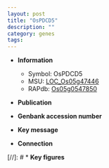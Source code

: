 ```yaml
---
layout: post
title: "OsPDCD5"
description: ""
category: genes
tags: 
---
```


* **Information**  
    + Symbol: OsPDCD5  
    + MSU: [LOC_Os05g47446](http://rice.uga.edu/cgi-bin/ORF_infopage.cgi?orf=LOC_Os05g47446)  
    + RAPdb: [Os05g0547850](http://rapdb.dna.affrc.go.jp/viewer/gbrowse_details/irgsp1?name=Os05g0547850)  

* **Publication**  

* **Genbank accession number**  

* **Key message**  

* **Connection**  

[//]: # * **Key figures**  


